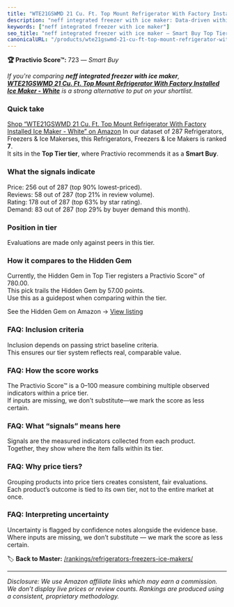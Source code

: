 ```yaml
---
title: "WTE21GSWMD 21 Cu. Ft. Top Mount Refrigerator With Factory Installed Ice Maker - White"
description: "neff integrated freezer with ice maker: Data-driven within Top Tier ranking using the Practivio Score™. Positioned by quality, value, demand, findability, mome…"
keywords: ["neff integrated freezer with ice maker"]
seo_title: "neff integrated freezer with ice maker — Smart Buy Top Tier (2025)"
canonicalURL: "/products/wte21gswmd-21-cu-ft-top-mount-refrigerator-with-factory-installed-ice-maker-white-B08JHBJRY9/"
---
```


**🏆 Practivio Score™:** 723 — _Smart Buy_


*If you're comparing **neff integrated freezer with ice maker**, **[WTE21GSWMD 21 Cu. Ft. Top Mount Refrigerator With Factory Installed Ice Maker - White](https://www.amazon.com/dp/B08JHBJRY9?tag=practivio-20)** is a strong alternative to put on your shortlist.*
### Quick take
[Shop “WTE21GSWMD 21 Cu. Ft. Top Mount Refrigerator With Factory Installed Ice Maker - White” on Amazon](https://www.amazon.com/dp/B08JHBJRY9?tag=practivio-20)
In our dataset of 287 Refrigerators, Freezers & Ice Makerses, this Refrigerators, Freezers & Ice Makers is ranked **7**.  
It sits in the **Top Tier tier**, where Practivio recommends it as a **Smart Buy**.

### What the signals indicate
Price: 256 out of 287 (top 90% lowest-priced).  
Reviews: 58 out of 287 (top 21% in review volume).  
Rating: 178 out of 287 (top 63% by star rating).  
Demand: 83 out of 287 (top 29% by buyer demand this month).

### Position in tier
Evaluations are made only against peers in this tier.

### How it compares to the Hidden Gem
Currently, the Hidden Gem in Top Tier registers a Practivio Score™ of 780.00.  
This pick trails the Hidden Gem by 57.00 points.  
Use this as a guidepost when comparing within the tier.  

See the Hidden Gem on Amazon → [View listing](https://www.amazon.com/dp/B07W48P1HK?tag=practivio-20)

### FAQ: Inclusion criteria
Inclusion depends on passing strict baseline criteria.  
This ensures our tier system reflects real, comparable value.

### FAQ: How the score works
The Practivio Score™ is a 0–100 measure combining multiple observed indicators within a price tier.  
If inputs are missing, we don’t substitute—we mark the score as less certain.

### FAQ: What “signals” means here
Signals are the measured indicators collected from each product.  
Together, they show where the item falls within its tier.

### FAQ: Why price tiers?
Grouping products into price tiers creates consistent, fair evaluations.  
Each product’s outcome is tied to its own tier, not to the entire market at once.

### FAQ: Interpreting uncertainty
Uncertainty is flagged by confidence notes alongside the evidence base.  
Where inputs are missing, we don’t substitute — we mark the score as less certain.


🏷️ **Back to Master:** [/rankings/refrigerators-freezers-ice-makers/](/rankings/refrigerators-freezers-ice-makers/)

---
_Disclosure: We use Amazon affiliate links which may earn a commission. We don’t display live prices or review counts. Rankings are produced using a consistent, proprietary methodology._
